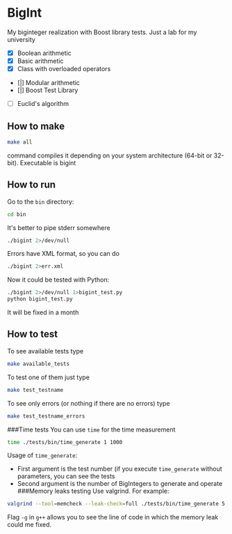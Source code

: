 BigInt
======

My biginteger realization with Boost library tests. Just a lab for my university
- [x] Boolean arithmetic
- [x] Basic arithmetic
- [x] Class with overloaded operators
- [|] Modular arithmetic
- [|] Boost Test Library
- [ ] Euclid's algorithm

How to make
-----------
```bash
make all
```
command compiles it depending on your system architecture (64-bit or 32-bit). Executable is bigint

How to run
----------
Go to the ```bin``` directory:
```bash
cd bin
```
It's better to pipe stderr somewhere
```bash
./bigint 2>/dev/null
```
Errors have XML format, so you can do
```bash
./bigint 2>err.xml
```

Now it could be tested with Python:
```bash
./bigint 2>/dev/null 1>bigint_test.py
python bigint_test.py
```
It will be fixed in a month

How to test
-----------
To see available tests type
```bash
make available_tests
```
To test one of them just type
```bash
make test_testname
```
To see only errors (or nothing if there are no errors) type
```bash
make test_testname_errors
```
###Time tests
You can use ```time``` for the time measurement
```bash
time ./tests/bin/time_generate 1 1000
```
Usage of ```time_generate```:
- First argument is the test number (if you execute ```time_generate``` without parameters, you can see the tests
- Second argument is the number of BigIntegers to generate and operate
###Memory leaks testing
Use valgrind. For example:
```bash
valgrind --tool=memcheck --leak-check=full ./tests/bin/time_generate 5 1 2>err.log
```
Flag ```-g``` in ```g++``` allows you to see the line of code in which the memory leak could me fixed.
